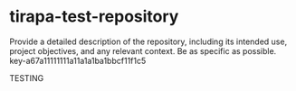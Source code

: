 # tirapa-test-repository
Provide a detailed description of the repository, including its intended use, project objectives, and any relevant context. Be as specific as possible.
key-a67a11111111a11a1a1ba1bbcf11f1c5


TESTING
